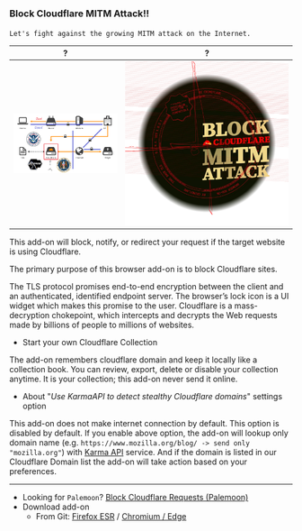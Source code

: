 ### Block Cloudflare MITM Attack!!

`Let's fight against the growing MITM attack on the Internet.`

| ? | ? |
| -- | -- |
| ![](../../image/goodorbad.jpg) | ![](../../image/dsfgs_bcma_i2p.webp) |


This add-on will block, notify, or redirect your request if the target website is using Cloudflare.

The primary purpose of this browser add-on is to block Cloudflare sites.

The TLS protocol promises end-to-end encryption between the client and an authenticated, identified endpoint server. 
The browser’s lock icon is a UI widget which makes this promise to the user. 
Cloudflare is a mass-decryption chokepoint, which intercepts and decrypts the Web requests made by billions of people to millions of websites.
 

- Start your own Cloudflare Collection

The add-on remembers cloudflare domain and keep it locally like a collection book.
You can review, export, delete or disable your collection anytime.
It is your collection; this add-on never send it online.

- About "_Use KarmaAPI to detect stealthy Cloudflare domains_" settings option

This add-on does not make internet connection by default.
This option is disabled by default.
If you enable above option, the add-on will lookup only domain name (e.g. `https://www.mozilla.org/blog/ -> send only "mozilla.org"`) with [Karma API](../service/karma_api.md) service.
And if the domain is listed in our Cloudflare Domain list the add-on will take action based on your preferences.



---

- Looking for `Palemoon`? [Block Cloudflare Requests (Palemoon)](../../tool/block_cloudflare_requests_pm)
- Download add-on
  - From Git: [Firefox ESR](https://0xacab.org/dCF/deCloudflare/-/raw/master/addons/releases/bcma.xpi) / [Chromium / Edge](https://0xacab.org/dCF/deCloudflare/-/raw/master/addons/releases/bcma.crx)
